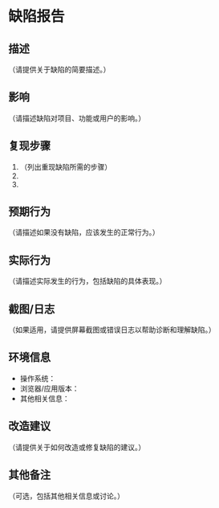 # 缺陷报告

## 描述

（请提供关于缺陷的简要描述。）

## 影响

（请描述缺陷对项目、功能或用户的影响。）

## 复现步骤

1. （列出重现缺陷所需的步骤）
2.
3.

## 预期行为

（请描述如果没有缺陷，应该发生的正常行为。）

## 实际行为

（请描述实际发生的行为，包括缺陷的具体表现。）

## 截图/日志

（如果适用，请提供屏幕截图或错误日志以帮助诊断和理解缺陷。）

## 环境信息

- 操作系统：
- 浏览器/应用版本：
- 其他相关信息：

## 改造建议

（请提供关于如何改造或修复缺陷的建议。）

## 其他备注

（可选，包括其他相关信息或讨论。）

